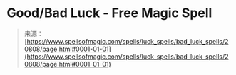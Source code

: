 <!--yml

category: 未分类

date: 2024-06-12 19:03:55

-->

# Good/Bad Luck - Free Magic Spell

> 来源：[https://www.spellsofmagic.com/spells/luck_spells/bad_luck_spells/20808/page.html#0001-01-01](https://www.spellsofmagic.com/spells/luck_spells/bad_luck_spells/20808/page.html#0001-01-01)

